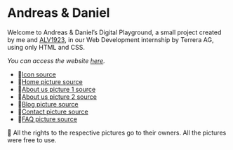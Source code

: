 # Andreas & Daniel
Welcome to Andreas & Daniel’s Digital Playground, a small project created by me and [ALV1923](https://github.com/ALV1923), in our Web Development internship by Terrera AG, using only HTML and CSS.

*You can access the website [here](https://ciocolici.github.io/Andreas-And-Daniel/).*


- 🎨[Icon source](https://pngtree.com/freepng/programmers-code-the-website-from-the-command-line-flat-vector-illustration_4157702.html)
- 🎨[Home picture source](https://pngtree.com/freepng/programmers-code-the-website-from-the-command-line-flat-vector-illustration_4157702.html)
- 🎨[About us picture 1 source](https://pngtree.com/freepng/programmer-coding-on-laptop_14121050.html)
- 🎨[About us picture 2 source](https://pngtree.com/freepng/young-programmer-writing-program-code_14120242.html)
- 🎨[Blog picture source](https://favpng.com/png_view/programmer-data-programmer-computer-program-png/FdYZztKd)
- 🎨[Contact picture source](https://favpng.com/png_view/computer-programmer-cliparts-programmer-computer-programming-source-code-clip-art-png/mtTr0LRk)
- 🎨[FAQ picture source](https://www.klipartz.com/en/sticker-png-gtiop)
  

📄 All the rights to the respective pictures go to their owners. All the pictures were free to use.
